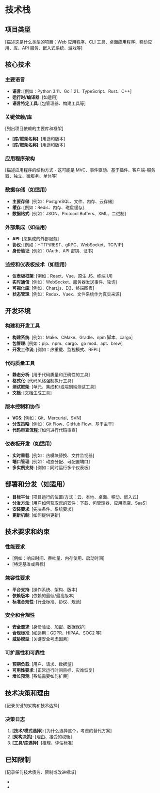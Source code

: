 # 技术栈

## 项目类型
[描述这是什么类型的项目：Web 应用程序、CLI 工具、桌面应用程序、移动应用、库、API 服务、嵌入式系统、游戏等]

## 核心技术

### 主要语言
- **语言**: [例如：Python 3.11、Go 1.21、TypeScript、Rust、C++]
- **运行时/编译器**: [如适用]
- **语言特定工具**: [包管理器、构建工具等]

### 关键依赖/库
[列出项目依赖的主要库和框架]
- **[库/框架名称]**: [用途和版本]
- **[库/框架名称]**: [用途和版本]

### 应用程序架构
[描述应用程序的结构方式 - 这可能是 MVC、事件驱动、基于插件、客户端-服务器、独立、微服务、单体等]

### 数据存储（如适用）
- **主要存储**: [例如：PostgreSQL、文件、内存、云存储]
- **缓存**: [例如：Redis、内存、磁盘缓存]
- **数据格式**: [例如：JSON、Protocol Buffers、XML、二进制]

### 外部集成（如适用）
- **API**: [您集成的外部服务]
- **协议**: [例如：HTTP/REST、gRPC、WebSocket、TCP/IP]
- **身份验证**: [例如：OAuth、API 密钥、证书]

### 监控和仪表板技术（如适用）
- **仪表板框架**: [例如：React、Vue、原生 JS、终端 UI]
- **实时通信**: [例如：WebSocket、服务器发送事件、轮询]
- **可视化库**: [例如：Chart.js、D3、终端图表]
- **状态管理**: [例如：Redux、Vuex、文件系统作为真实来源]

## 开发环境

### 构建和开发工具
- **构建系统**: [例如：Make、CMake、Gradle、npm 脚本、cargo]
- **包管理**: [例如：pip、npm、cargo、go mod、apt、brew]
- **开发工作流**: [例如：热重载、监视模式、REPL]

### 代码质量工具
- **静态分析**: [用于代码质量和正确性的工具]
- **格式化**: [代码风格强制执行工具]
- **测试框架**: [单元、集成和/或端到端测试工具]
- **文档**: [文档生成工具]

### 版本控制和协作
- **VCS**: [例如：Git、Mercurial、SVN]
- **分支策略**: [例如：Git Flow、GitHub Flow、基于主干]
- **代码审查流程**: [如何进行代码审查]

### 仪表板开发（如适用）
- **实时重载**: [例如：热模块替换、文件监视器]
- **端口管理**: [例如：动态分配、可配置端口]
- **多实例支持**: [例如：同时运行多个仪表板]

## 部署和分发（如适用）
- **目标平台**: [项目运行的位置/方式：云、本地、桌面、移动、嵌入式]
- **分发方法**: [用户如何获取您的软件：下载、包管理器、应用商店、SaaS]
- **安装要求**: [先决条件、系统要求]
- **更新机制**: [如何提供更新]

## 技术要求和约束

### 性能要求
- [例如：响应时间、吞吐量、内存使用、启动时间]
- [特定基准或目标]

### 兼容性要求  
- **平台支持**: [操作系统、架构、版本]
- **依赖版本**: [依赖的最低/最高版本]
- **标准合规性**: [行业标准、协议、规范]

### 安全和合规性
- **安全要求**: [身份验证、加密、数据保护]
- **合规标准**: [如适用：GDPR、HIPAA、SOC2 等]
- **威胁模型**: [关键安全考虑因素]

### 可扩展性和可靠性
- **预期负载**: [用户、请求、数据量]
- **可用性要求**: [正常运行时间目标、灾难恢复]
- **增长预测**: [系统需要如何扩展]

## 技术决策和理由
[记录关键的架构和技术选择]

### 决策日志
1. **[技术/模式选择]**: [为什么选择这个，考虑的替代方案]
2. **[架构决策]**: [理由、接受的权衡]
3. **[工具/库选择]**: [推理、评估标准]

## 已知限制
[记录任何技术债务、限制或改进领域]

- [限制 1]: [影响和潜在的未来解决方案]
- [限制 2]: [为什么存在以及何时可能解决]